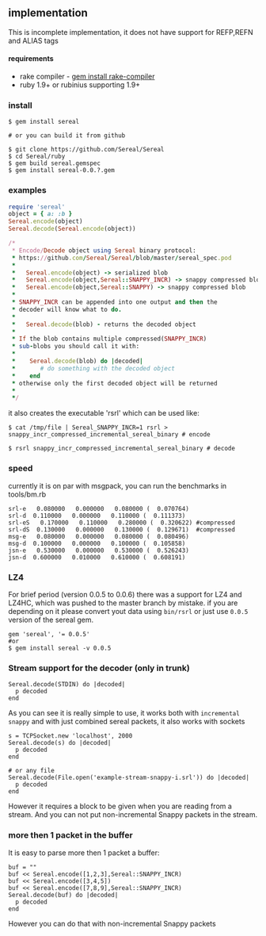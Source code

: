 ## implementation

This is incomplete implementation, it does not have support for REFP,REFN and ALIAS tags 

#### requirements

* rake compiler - [gem install rake-compiler](https://github.com/luislavena/rake-compiler)
* ruby 1.9+ or rubinius supporting 1.9+

### install
```
$ gem install sereal

# or you can build it from github

$ git clone https://github.com/Sereal/Sereal
$ cd Sereal/ruby
$ gem build sereal.gemspec 
$ gem install sereal-0.0.?.gem 
```

### examples

```ruby
require 'sereal'
object = { a: :b }
Sereal.encode(object)
Sereal.decode(Sereal.encode(object))

/*
 * Encode/Decode object using Sereal binary protocol:
 * https://github.com/Sereal/Sereal/blob/master/sereal_spec.pod
 *
 *   Sereal.encode(object) -> serialized blob
 *   Sereal.encode(object,Sereal::SNAPPY_INCR) -> snappy compressed blob
 *   Sereal.encode(object,Sereal::SNAPPY) -> snappy compressed blob
 *
 * SNAPPY_INCR can be appended into one output and then the
 * decoder will know what to do.
 *
 *   Sereal.decode(blob) - returns the decoded object
 *   
 * If the blob contains multiple compressed(SNAPPY_INCR) 
 * sub-blobs you should call it with:
 *       
 *    Sereal.decode(blob) do |decoded|
 *       # do something with the decoded object 
 *    end
 * otherwise only the first decoded object will be returned
 *
 */
```

it also creates the executable 'rsrl' which can be used like:

```
$ cat /tmp/file | Sereal_SNAPPY_INCR=1 rsrl > snappy_incr_compressed_incremental_sereal_binary # encode

$ rsrl snappy_incr_compressed_incremental_sereal_binary # decode

```

### speed

currently it is on par with msgpack, you can run the benchmarks in tools/bm.rb

```
srl-e   0.080000   0.000000   0.080000 (  0.070764)
srl-d  0.110000   0.000000   0.110000 (  0.111373)
srl-eS   0.170000   0.110000   0.280000 (  0.320622) #compressed
srl-dS  0.130000   0.000000   0.130000 (  0.129671)  #compressed 
msg-e   0.080000   0.000000   0.080000 (  0.080496)
msg-d  0.100000   0.000000   0.100000 (  0.105858)
jsn-e   0.530000   0.000000   0.530000 (  0.526243)
jsn-d  0.600000   0.010000   0.610000 (  0.608191)
```

### LZ4

For brief period (version 0.0.5 to 0.0.6) there was a support for LZ4 and LZ4HC, which was pushed to the master branch by mistake. if you are depending on it please convert yout data using `bin/rsrl` or just use `0.0.5` version of the sereal gem.

```
gem 'sereal', '= 0.0.5'
#or
$ gem install sereal -v 0.0.5
```

### Stream support for the decoder (only in trunk)

```
Sereal.decode(STDIN) do |decoded|
  p decoded
end

```

As you can see it is really simple to use, it works both with `incremental snappy` and with just combined sereal packets, it also works with sockets

```
s = TCPSocket.new 'localhost', 2000
Sereal.decode(s) do |decoded|
  p decoded
end

# or any file
Sereal.decode(File.open('example-stream-snappy-i.srl')) do |decoded|
  p decoded
end

```

However it requires a block to be given when you are reading from a stream. And you can not put non-incremental Snappy packets in the stream.

### more then 1 packet in the buffer

It is easy to parse more then 1 packet a buffer:

```
buf = ""
buf << Sereal.encode([1,2,3],Sereal::SNAPPY_INCR)
buf << Sereal.encode([3,4,5])
buf << Sereal.encode([7,8,9],Sereal::SNAPPY_INCR)
Sereal.decode(buf) do |decoded|
  p decoded
end
```

However you can do that with non-incremental Snappy packets
